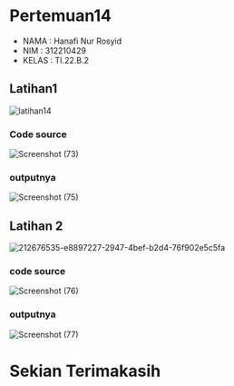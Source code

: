 # Pertemuan14

- NAMA  : Hanafi Nur Rosyid
- NIM   : 312210429 
- KELAS : TI.22.B.2

## Latihan1
![latihan14](https://user-images.githubusercontent.com/115903342/212723910-72b71b49-f25b-4057-8edf-57f09c7da6f3.PNG)

### Code source

![Screenshot (73)](https://user-images.githubusercontent.com/115903342/212727561-5873ee03-df78-476f-8d29-7bf71ea40342.png)


### outputnya

![Screenshot (75)](https://user-images.githubusercontent.com/115903342/212734626-7aebc870-b990-4e4a-8651-2a71fd4e97e1.png)

## Latihan 2

![212676535-e8897227-2947-4bef-b2d4-76f902e5c5fa](https://user-images.githubusercontent.com/115903342/212735165-7fb22904-c9e9-43d6-b708-c8e2dd13ea54.PNG)

### code source

![Screenshot (76)](https://user-images.githubusercontent.com/115903342/212739837-62a049e4-3e65-48df-952b-41206ffcec24.png)

### outputnya

![Screenshot (77)](https://user-images.githubusercontent.com/115903342/212740275-1d21ae0b-7551-440b-b7a5-3fce873c7713.png)

# Sekian Terimakasih
